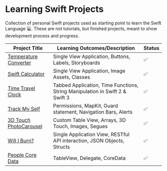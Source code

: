 # Learning Swift Projects
Collection of personal Swift projects used as starting point to learn the Swift Language 💻. 
These are not tutorials, but finished projects, meant to show development process and progress.

| Project Title                                                                   | Learning Outcomes/Description                                                | Status |
|---------------------------------------------------------------------------------|------------------------------------------------------------------------------|--------|
| [Temperature Converter ](https://github.com/dragosrobertn/TemperatureConverter) | Single View Application, Buttons, Labels, Storyboards                        | ✅     |
| [Swift Calculator](https://github.com/dragosrobertn/SwiftCalculator)            | Single View Application, Image Assets, Classes                               | ✅     |
| [Time Travel Clock](https://github.com/dragosrobertn/TimeTravelClock)           | Tabbed Application, Time Functions, String Manipulation in Swift 2 & Swift 3 | ✅     |
| [Track My Self](https://github.com/dragosrobertn/TrackMySelf)                     | Permissions, MapKit, Guard statement, Navigation Bars, Alerts                | ✅     |
| [3D Touch PhotoCarousel](https://github.com/dragosrobertn/3DTouchPhotoCarousel) | Custom Table View, Arrays, 3D Touch, Images, Segues                          | ✅     |
| [Will I Burn?](https://github.com/dragosrobertn/WillIBurn)                      | Single Application View, RESTful API interaction, JSON Objects, Structs      | ✅     |
| [People Core Data](https://github.com/dragosrobertn/PeopleCoreData)               | TableView, Delegate, CoreData      | ✅     |
